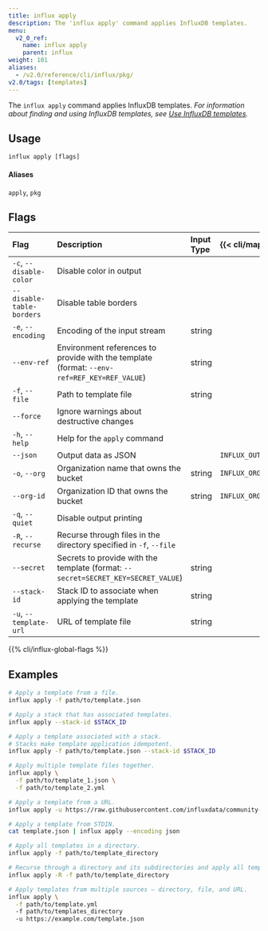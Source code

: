 ```yaml
---
title: influx apply
description: The 'influx apply' command applies InfluxDB templates.
menu:
  v2_0_ref:
    name: influx apply
    parent: influx
weight: 101
aliases:
  - /v2.0/reference/cli/influx/pkg/
v2.0/tags: [templates]
---
```


The `influx apply` command applies InfluxDB templates.
_For information about finding and using InfluxDB templates, see
[Use InfluxDB templates](/v2.0/influxdb-templates/use/)._

## Usage
```
influx apply [flags]
```

#### Aliases
`apply`, `pkg`

## Flags
| Flag                      | Description                                                                                 | Input Type | {{< cli/mapped >}}   |
|:----                      |:-----------------------------                                                               |:---------- |:------------------   |
| `-c`, `--disable-color`   | Disable color in output                                                                     |            |                      |
| `--disable-table-borders` | Disable table borders                                                                       |            |                      |
| `-e`, `--encoding`        | Encoding of the input stream                                                                | string     |                      |
| `--env-ref`               | Environment references to provide with the template (format: `--env-ref=REF_KEY=REF_VALUE`) | string     |                      |
| `-f`, `--file`            | Path to template file                                                                       | string     |                      |
| `--force`                 | Ignore warnings about destructive changes                                                   |            |                      |
| `-h`, `--help`            | Help for the `apply` command                                                                |            |                      |
| `--json`                  | Output data as JSON                                                                         |            | `INFLUX_OUTPUT_JSON` |
| `-o`, `--org`             | Organization name that owns the bucket                                                      | string     | `INFLUX_ORG`         |
| `--org-id`                | Organization ID that owns the bucket                                                        | string     | `INFLUX_ORG_ID`      |
| `-q`, `--quiet`           | Disable output printing                                                                     |            |                      |
| `-R`, `--recurse`         | Recurse through files in the directory specified in `-f`, `--file`                          |            |                      |
| `--secret`                | Secrets to provide with the template (format: `--secret=SECRET_KEY=SECRET_VALUE`)           | string     |                      |
| `--stack-id`              | Stack ID to associate when applying the template                                            | string     |                      |
| `-u`, `--template-url`    | URL of template file                                                                        | string     |                      |

{{% cli/influx-global-flags %}}

## Examples
```sh
# Apply a template from a file.
influx apply -f path/to/template.json

# Apply a stack that has associated templates.
influx apply --stack-id $STACK_ID

# Apply a template associated with a stack.
# Stacks make template application idempotent.
influx apply -f path/to/template.json --stack-id $STACK_ID

# Apply multiple template files together.
influx apply \
  -f path/to/template_1.json \
  -f path/to/template_2.yml

# Apply a template from a URL.
influx apply -u https://raw.githubusercontent.com/influxdata/community-templates/master/docker/docker.yml

# Apply a template from STDIN.
cat template.json | influx apply --encoding json

# Apply all templates in a directory.
influx apply -f path/to/template_directory

# Recurse through a directory and its subdirectories and apply all templates.
influx apply -R -f path/to/template_directory

# Apply templates from multiple sources – directory, file, and URL.
influx apply \
  -f path/to/template.yml
  -f path/to/templates_directory
  -u https://example.com/template.json
```
